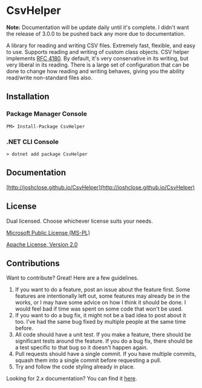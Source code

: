 # CsvHelper

**Note:** Documentation will be update daily until it's complete. I didn't want the release of 3.0.0 to be pushed back any more due to documentation.

A library for reading and writing CSV files. Extremely fast, flexible, and easy to use. Supports reading and writing of custom class objects. CSV helper implements [RFC 4180](https://tools.ietf.org/html/rfc4180). By default, it's very conservative in its writing, but very liberal in its reading. There is a large set of configuration that can be done to change how reading and writing behaves, giving you the ability read/write non-standard files also.

## Installation

### Package Manager Console

```
PM> Install-Package CsvHelper
```

### .NET CLI Console

```
> dotnet add package CsvHelper
```

## Documentation

[http://joshclose.github.io/CsvHelper](http://joshclose.github.io/CsvHelper)

## License

Dual licensed. Choose whichever license suits your needs.

[Microsoft Public License (MS-PL)](http://www.opensource.org/licenses/MS-PL)

[Apache License, Version 2.0](http://opensource.org/licenses/Apache-2.0)

## Contributions

Want to contribute? Great! Here are a few guidelines.
1. If you want to do a feature, post an issue about the feature first. Some features are intentionally left out, some features may already be in the works, or I may have some advice on how I think it should be done. I would feel bad if time was spent on some code that won't be used.
2. If you want to do a bug fix, it might not be a bad idea to post about it too. I've had the same bug fixed by multiple people at the same time before.
3. All code should have a unit test. If you make a feature, there should be significant tests around the feature. If you do a bug fix, there should be a test specific to that bug so it doesn't happen again.
4. Pull requests should have a single commit. If you have multiple commits, squash them into a single commit before requesting a pull.
5. Try and follow the code styling already in place.

Looking for 2.x documentation? You can find it [here](./2.x).

<br/>